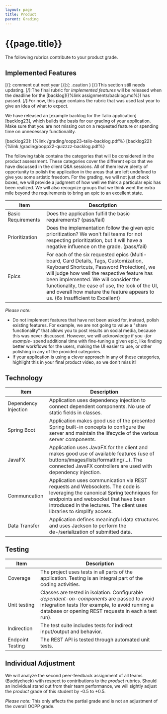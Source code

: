 ```yaml
---
layout: page
title: Product
parent: Grading
---
```


# {{page.title}}

The following rubrics contribute to your product grade.

## Implemented Features

[/]: comment out next year
[/]:{: .caution }
[/]:This section still needs updating.
[/]:The final rubric for *implemented features* will be released when the deadline for the [backlog]({%link assignments/backlog.md%}) has passed.
[/]:For now, this page contains the rubric that was used last year to give an idea of what to expect.

We have released an [example backlog for the Talio application][backlog23], which builds the basis for our grading of your application.
Make sure that you are not missing out on a requested feature or spending time on unnecessary functionality.


[backlog23]: {%link /grading/oopp23-talio-backlog.pdf%}
[backlog22]: {%link /grading/oopp22-quizzzz-backlog.pdf%}


The following table contains the categories that will be considered in the product assessment.
These categories cover the different epics that we have discussed in the client Q&A sessions.
All of them leave plenty of opportunity to polish the application in the areas that are left undefined to give you some artistic freedom. 
For the grading, we will not just check boxes, we will provide a judgment of how well we think a particular epic has been realized.
We will also recognize groups that we think went the extra mile beyond the requirements to bring an epic to an excellent state.


| Item | Description |
| --- | --- |
| Basic Requirements | Does the application fulfill the basic requirements? (pass/fail) |
| Prioritization | Does the implementation follow the given epic prioritization? We won't fail teams for not respecting prioritization, but it will have a negative influence on the grade. (pass/fail) |
| Epics | For each of the six requested epics (Multi-board, Card Details, Tags, Customization, Keyboard Shortcuts, Password Protection), we will judge how well the respective feature has been implemented. We will consider the functionality, the ease of use, the look of the UI, and overall how mature the feature appears to us. (6x Insufficient to Excellent) |

*Please note:*

- Do not implement features that have not been asked for, instead, polish existing features. For example, we are not going to value a "share functionality" that allows you to post results on social media, because this was never discussed.
However, we will acknowledge if you *-for example-* spend additional time with fine-tuning a given epic, like finding better workflows for the users, making the UI easier to use, or other polishing in any of the provided categories.
- If your application is using a clever approach in any of these categories, highlight this in your final product video, so we don't miss it!

## Technology

| Item | Description |
| --- | --- |
| Dependency Injection | Application uses dependency injection to connect dependent components. No use of static fields in classes. |
| Spring Boot | Application makes good use of the presented Spring built-in concepts to configure the server and maintain the lifecycle of the various server components. |
| JavaFX | Application uses JavaFX for the client and makes good use of available features (use of buttons/images/lists/formatting/...). The connected JavaFX controllers are used with dependency injection. |
| Communcation | Application uses communication via REST requests and Websockets. The code is leveraging the canonical Spring techniques for endpoints and websocket that have been introduced in the lectures. The client uses libraries to simplify access. |
| Data Transfer | Application defines meaningful data structures and uses Jackson to perform the de-/serialization of submitted data. |

## Testing

| Item | Description |
| --- | --- |
| Coverage | The project uses tests in all parts of the application. Testing is an integral part of the coding activities. |
| Unit testing | Classes are tested in isolation. Configurable *dependent-on-components* are passed to avoid integration tests (for example, to avoid running a database or opening REST requests in each a test run). |
| Indirection | The test suite includes tests for indirect input/output and behavior. |
| Endpoint Testing | The REST API is tested through automated unit tests. |

## Individual Adjustment

We will analyze the second peer-feedback assignment of all teams (Buddycheck) with respect to contributions to the *product* rubrics.
Should an individual stand out from their team performance, we will sightly adjust the *product* grade of this student by -0.5 to +0.5.

*Please note:* This only affects the partial grade and is not an adjustment of the overall OOPP grade.

